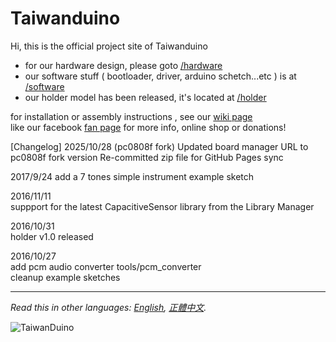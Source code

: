 # Taiwanduino  
  
Hi, this is the official project site of Taiwanduino  
* for our hardware design, please goto [/hardware][hw]  
* our software stuff ( bootloader, driver, arduino schetch...etc ) is at [/software][sw]  
* our holder model has been released, it's located at [/holder][hd]  

for installation or assembly instructions , see our [wiki page][wiki]  
like our facebook [fan page][fb] for more info, online shop or donations!  
  
[Changelog]
2025/10/28 (pc0808f fork)
Updated board manager URL to pc0808f fork version
Re-committed zip file for GitHub Pages sync

2017/9/24
add a 7 tones simple instrument example sketch  

2016/11/11  
suppport for the latest CapacitiveSensor library from the Library Manager  

2016/10/31  
holder v1.0 released  

2016/10/27  
add pcm audio converter tools/pcm_converter  
cleanup example sketches  
  
***
  
*Read this in other languages: [English](README.en.md), [正體中文](README.md).*  
  
![TaiwanDuino](https://farm8.staticflickr.com/7262/26611455670_e7bc85ddb6_z_d.jpg)  
  
   [wiki]: <https://github.com/will127534/Taiwanduino/wiki>
   [hw]: <https://github.com/will127534/Taiwanduino/tree/master/hardware>
   [sw]: <https://github.com/will127534/Taiwanduino/tree/master/software>
   [hd]: <https://github.com/will127534/Taiwanduino/tree/master/holder>
   [fb]: <https://www.facebook.com/Taiwanduino>
